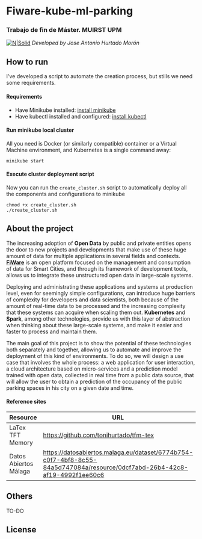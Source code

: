 # Fiware-kube-ml-parking
### Trabajo de fin de Máster. MUIRST UPM

[![N|Solid](https://www.etsit.upm.es/fileadmin/documentos/laescuela/la_escuela/galerias_fotograficas/Servicios/generales/logos/MANCHETA/MANCHETA.png)](https://www.etsit.upm.es)
*Developed by Jose Antonio Hurtado Morón*

## How to run
I've developed a script to automate the creation process, but stills we need some requirements.
#### Requirements
- Have Minikube installed: [install minikube](https://v1-18.docs.kubernetes.io/es/docs/tasks/tools/install-minikube/)
- Have kubectl installed and configured: [install kubectl](https://kubernetes.io/docs/tasks/tools/install-kubectl-linux/)

#### Run minikube local cluster
All you need is Docker (or similarly compatible) container or a Virtual Machine environment, and Kubernetes is a single command away: 
```
minikube start
```
#### Execute cluster deployment script
Now you can run the `create_cluster.sh` script to automatically deploy all the components and configurations to minikube
```
chmod +x create_cluster.sh
./create_cluster.sh
```
## About the project

The increasing adoption of **Open Data** by public and private entities opens the door to new projects and developments that make use of these huge amount of data for multiple applications in several fields and contexts. [**FiWare**](https://github.com/Fiware) is an open platform focused on the management and consumption of data for Smart Cities, and through its framework of development tools, allows us to integrate these unstructured open  data in large-scale systems.

Deploying and administrating these applications and systems at production level, even for seemingly simple configurations, can introduce huge barriers of complexity for developers and data scientists, both because of the amount of real-time data to be processed and the increasing complexity that these systems can acquire when scaling them out. **Kubernetes** and **Spark**, among other technologies, provide us with this layer of abstraction when thinking about these large-scale systems, and make it easier and faster to process and maintain them.

The main goal of this project is to show the potential of these technologies both separately and together, allowing us to automate and improve the deployment of this kind of environments. To do so, we will design a use case that involves the whole process: a web application for user interaction, a cloud architecture based on micro-services and a prediction model trained with open data, collected in real time from a public data source, that will allow the user to obtain a prediction of the occupancy of the public parking spaces in his city on a given date and time.

#### Reference sites
| Resource | URL |
| ------ | ------ |
| LaTex TFT Memory | https://github.com/tonihurtado/tfm-tex |
| Datos Abiertos Málaga | https://datosabiertos.malaga.eu/dataset/6774b754-c0f7-4bf8-8c55-84a5d747084a/resource/0dcf7abd-26b4-42c8-af19-4992f1ee60c6 |

## Others
TO-DO

## License
